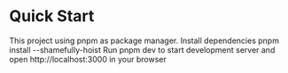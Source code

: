 # Quick Start

This project using pnpm as package manager.
Install dependencies pnpm install --shamefully-hoist
Run pnpm dev to start development server and open http://localhost:3000 in your browser
